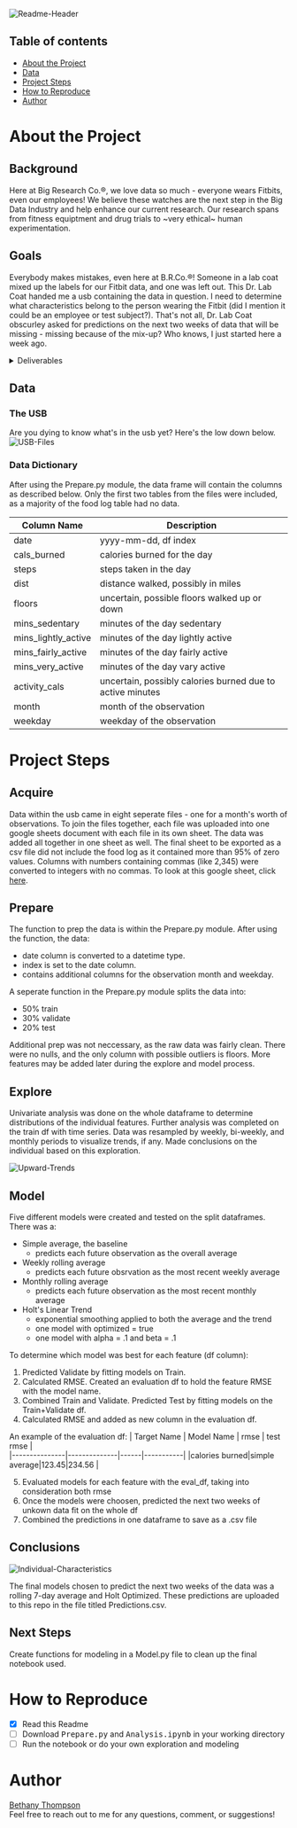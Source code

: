 ![Readme-Header](https://i.pinimg.com/originals/13/c2/8a/13c28a37e6742c5a981e182467acf2ee.png)  

## Table of contents
- [About the Project](https://github.com/ThompsonBethany01/Its-About-Time-Series#About-the-Project)
- [Data](https://github.com/ThompsonBethany01/Its-About-Time-Series#Data)
- [Project Steps](https://github.com/ThompsonBethany01/Its-About-Time-Series#Project-Steps)
- [How to Reproduce](https://github.com/ThompsonBethany01/Its-About-Time-Series#How-to-Reproduce)
- [Author](https://github.com/ThompsonBethany01/Its-About-Time-Series#Author)

# About the Project
## Background
Here at Big Research Co.®, we love data so much - everyone wears Fitbits, even our employees! We believe these watches are the next step in the Big Data Industry and help enhance our current research. Our research spans from fitness equiptment and drug trials to ~very ethical~ human experimentation.

## Goals
Everybody makes mistakes, even here at B.R.Co.®! Someone in a lab coat mixed up the labels for our Fitbit data, and one was left out. This Dr. Lab Coat handed me a usb containing the data in question. I need to determine what characteristics belong to the person wearing the Fitbit (did I mention it could be an employee or test subject?). That's not all, Dr. Lab Coat obscurley asked for predictions on the next two weeks of data that will be missing - missing because of the mix-up? Who knows, I just started here a week ago.

<details>
  <summary>Deliverables</summary> 
  
   - Predictions.csv  
      - a file of predictions for the missing two weeks of data  
   - Analysis.ipynb  
      - notebook detailing the process to obtain my predictions and conclusions
   - Prepare.ipynb   
      - notebook detailing the process to clean the data from raw to finished
   - Summary of the data   
      - what was the individual like?
   - Presentation  
      - two content slides  
      - at least one visual
  
</details>  

## Data 
### The USB
Are you dying to know what's in the usb yet? Here's the low down below.  
![USB-Files](https://i.pinimg.com/originals/f2/2d/5a/f22d5a7d417ee292efc31254cf970b2a.png)  
### Data Dictionary
After using the Prepare.py module, the data frame will contain the columns as described below. Only the first two tables from the files were included, as a majority of the food log table had no data.   

| Column Name         | Description                                               |
|---------------------|-----------------------------------------------------------|
| date                | yyyy-mm-dd, df index                                      |
| cals_burned         | calories burned for the day                               |
| steps               | steps taken in the day                                    |
| dist                | distance walked, possibly in miles                        |
| floors              | uncertain, possible floors walked up or down              |
| mins_sedentary      | minutes of the day sedentary                              |
| mins_lightly_active | minutes of the day lightly active                         |
| mins_fairly_active  | minutes of the day fairly active                          |
| mins_very_active    | minutes of the day vary active                            |
| activity_cals       | uncertain, possibly calories burned due to active minutes |
| month               | month of the observation                                  |
| weekday             | weekday of the observation                                |  

# Project Steps
## Acquire
Data within the usb came in eight seperate files - one for a month's worth of observations. To join the files together, each file was uploaded into one google sheets document with each file in its own sheet. The data was added all together in one sheet as well. The final sheet to be exported as a csv file did not include the food log as it contained more than 95% of zero values. Columns with numbers containing commas (like 2,345) were converted to integers with no commas. To look at this google sheet, click [here](https://docs.google.com/spreadsheets/d/1ZjPl1BCtA8K_U5_0DT94LAOfqYanNKf2_9_B4tespWA/edit?usp=sharing).
## Prepare
The function to prep the data is within the Prepare.py module. After using the function, the data:
- date column is converted to a datetime type.  
- index is set to the date column.  
- contains additional columns for the observation month and weekday.  

A seperate function in the Prepare.py module splits the data into:
- 50% train
- 30% validate
- 20% test

Additional prep was not neccessary, as the raw data was fairly clean. There were no nulls, and the only column with possible outliers is floors. More features may be added later during the explore and model process.
## Explore
Univariate analysis was done on the whole dataframe to determine distributions of the individual features. Further analysis was completed on the train df with time series. Data was resampled by weekly, bi-weekly, and monthly periods to visualize trends, if any. Made conclusions on the individual based on this exploration.

![Upward-Trends](https://i.pinimg.com/originals/1d/8c/0e/1d8c0ed4a2e81f9b4c66195adcfe541f.png)

## Model
Five different models were created and tested on the split dataframes. There was a:  
- Simple average, the baseline
  - predicts each future observation as the overall average
- Weekly rolling average
  - predicts each future obsrvation as the most recent weekly average
- Monthly rolling average
  - predicts each future observation as the most recent monthly average
- Holt's Linear Trend
  - exponential smoothing applied to both the average and the trend
  - one model with optimized = true
  - one model with alpha = .1 and beta = .1
  
To determine which model was best for each feature (df column):
1. Predicted Validate by fitting models on Train.
2. Calculated RMSE. Created an evaluation df to hold the feature RMSE with the model name.
3. Combined Train and Validate. Predicted Test by fitting models on the Train+Validate df.
4. Calculated RMSE and added as new column in the evaluation df.  

An example of the evaluation df:
| Target Name   | Model Name   | rmse | test rmse |  
|---------------|--------------|------|-----------|
|calories burned|simple average|123.45|234.56     |

5. Evaluated models for each feature with the eval_df, taking into consideration both rmse
6. Once the models were choosen, predicted the next two weeks of unkown data fit on the whole df
7. Combined the predictions in one dataframe to save as a .csv file

## Conclusions 
![Individual-Characteristics](https://i.pinimg.com/originals/29/90/84/299084d50764c7338477fd3c2355d234.png)  

The final models chosen to predict the next two weeks of the data was a rolling 7-day average and Holt Optimized. These predictions are uploaded to this repo in the file titled Predictions.csv.

## Next Steps
Create functions for modeling in a Model.py file to clean up the final notebook used.

# How to Reproduce
- [x] Read this Readme
- [ ] Download <kbd>Prepare.py</kbd> and <kbd>Analysis.ipynb</kbd> in your working directory
- [ ] Run the notebook or do your own exploration and modeling

# Author
[Bethany Thompson](https://github.com/ThompsonBethany01)   
Feel free to reach out to me for any questions, comment, or suggestions!
